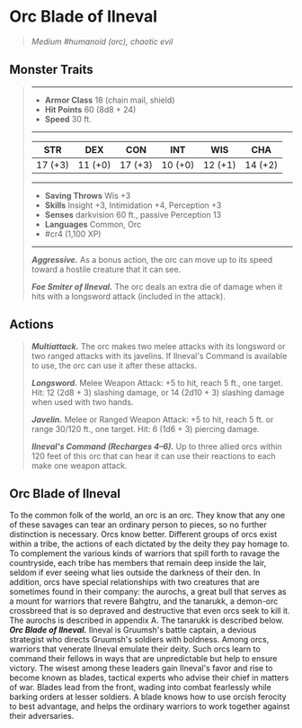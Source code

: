 # Orc Blade of Ilneval
>*Medium #humanoid (orc), chaotic evil*
## Monster Traits
>___
>- **Armor Class** 18 (chain mail, shield)
>- **Hit Points** 60 (8d8 + 24)
>- **Speed** 30 ft.
>___
>|STR|DEX|CON|INT|WIS|CHA|
>|:---:|:---:|:---:|:---:|:---:|:---:|
>|17 (+3)|11 (+0)|17 (+3)|10 (+0)|12 (+1)|14 (+2)|
>___
>- **Saving Throws** Wis +3
>- **Skills** Insight +3, Intimidation +4, Perception +3
>- **Senses** darkvision 60 ft., passive Perception 13
>- **Languages** Common, Orc
>- #cr4 (1,100 XP)
>___
>***Aggressive.*** As a bonus action, the orc can move up to its speed toward a hostile creature that it can see.  
>
>***Foe Smiter of Ilneval.*** The orc deals an extra die of damage when it hits with a longsword attack (included in the attack).  
>
## Actions
>***Multiattack.*** The orc makes two melee attacks with its longsword or two ranged attacks with its javelins. If Ilneval's Command is available to use, the orc can use it after these attacks.  
>
>***Longsword.*** Melee Weapon Attack: +5 to hit, reach 5 ft., one target. Hit: 12 (2d8 + 3) slashing damage, or 14 (2d10 + 3) slashing damage when used with two hands.  
>
>***Javelin.*** Melee  or Ranged Weapon Attack: +5 to hit, reach 5 ft. or range 30/120 ft., one target. Hit: 6 (1d6 + 3) piercing damage.  
>
>***Ilneval's Command (Recharges 4–6).*** Up to three allied orcs within 120 feet of this orc that can hear it can use their reactions to each make one weapon attack.
## Orc Blade of Ilneval
To the common folk of the world, an orc is an orc. They know that any one of these savages can tear an ordinary person to pieces, so no further distinction is necessary.
Orcs know better. Different groups of orcs exist within a tribe, the actions of each dictated by the deity they pay homage to. To complement the various kinds of warriors that spill forth to ravage the countryside, each tribe has members that remain deep inside the lair, seldom if ever seeing what lies outside the darkness of their den.
In addition, orcs have special relationships with two creatures that are sometimes found in their company: the aurochs, a great bull that serves as a mount for warriors that revere Bahgtru, and the tanarukk, a demon-orc crossbreed that is so depraved and destructive that even orcs seek to kill it. The aurochs is described in appendix A. The tanarukk is described below.
***Orc Blade of Ilneval.*** Ilneval is Gruumsh's battle captain, a devious strategist who directs Gruumsh's soldiers with boldness. Among orcs, warriors that venerate Ilneval emulate their deity. Such orcs learn to command their fellows in ways that are unpredictable but help to ensure victory.
The wisest among these leaders gain Ilneval's favor and rise to become known as blades, tactical experts who advise their chief in matters of war. Blades lead from the front, wading into combat fearlessly while barking orders at lesser soldiers. A blade knows how to use orcish ferocity to best advantage, and helps the ordinary warriors to work together against their adversaries.